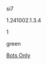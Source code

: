 si7

1.241002.1.3.4

1

green

[Bots Only](https://www.lakeshorelearning.com/assets/html/do_not_visit.html)